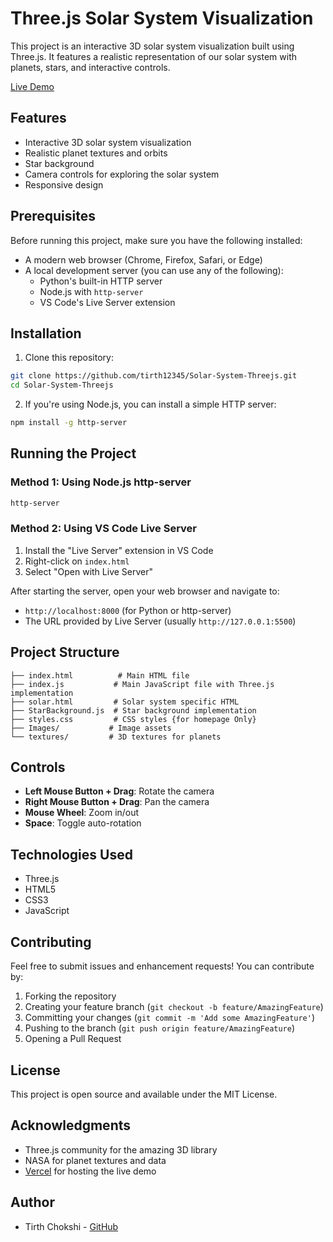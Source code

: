 # Three.js Solar System Visualization

This project is an interactive 3D solar system visualization built using Three.js. It features a realistic representation of our solar system with planets, stars, and interactive controls.

[Live Demo](https://solar-system-threejs-beta.vercel.app)

## Features

- Interactive 3D solar system visualization
- Realistic planet textures and orbits
- Star background
- Camera controls for exploring the solar system
- Responsive design

## Prerequisites

Before running this project, make sure you have the following installed:
- A modern web browser (Chrome, Firefox, Safari, or Edge)
- A local development server (you can use any of the following):
  - Python's built-in HTTP server
  - Node.js with `http-server`
  - VS Code's Live Server extension

## Installation

1. Clone this repository:
```bash
git clone https://github.com/tirth12345/Solar-System-Threejs.git
cd Solar-System-Threejs
```

2. If you're using Node.js, you can install a simple HTTP server:
```bash
npm install -g http-server
```

## Running the Project

### Method 1: Using Node.js http-server
```bash
http-server
```

### Method 2: Using VS Code Live Server
1. Install the "Live Server" extension in VS Code
2. Right-click on `index.html`
3. Select "Open with Live Server"

After starting the server, open your web browser and navigate to:
- `http://localhost:8000` (for Python or http-server)
- The URL provided by Live Server (usually `http://127.0.0.1:5500`)

## Project Structure

```
├── index.html          # Main HTML file
├── index.js           # Main JavaScript file with Three.js implementation
├── solar.html         # Solar system specific HTML
├── StarBackground.js  # Star background implementation
├── styles.css         # CSS styles {for homepage Only}
├── Images/           # Image assets
└── textures/         # 3D textures for planets
```

## Controls

- **Left Mouse Button + Drag**: Rotate the camera
- **Right Mouse Button + Drag**: Pan the camera
- **Mouse Wheel**: Zoom in/out
- **Space**: Toggle auto-rotation

## Technologies Used

- Three.js
- HTML5
- CSS3
- JavaScript

## Contributing

Feel free to submit issues and enhancement requests! You can contribute by:
1. Forking the repository
2. Creating your feature branch (`git checkout -b feature/AmazingFeature`)
3. Committing your changes (`git commit -m 'Add some AmazingFeature'`)
4. Pushing to the branch (`git push origin feature/AmazingFeature`)
5. Opening a Pull Request

## License

This project is open source and available under the MIT License.

## Acknowledgments

- Three.js community for the amazing 3D library
- NASA for planet textures and data
- [Vercel](https://vercel.com) for hosting the live demo

## Author

- Tirth Chokshi - [GitHub](https://github.com/tirth12345)